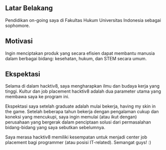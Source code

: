 [//]: # (Ceritakan sedikit tentang latar belakangmu seperti pendidikan terakhir atau pekerjaan sebelumnya)
## Latar Belakang

Pendidikan on-going saya di Fakultas Hukum Universitas Indonesia sebagai sophomore.

[//]: # (Motivasi apa yang mendorongmu untuk ikut program coding bootcamp di Hacktiv8?)
## Motivasi

Ingin menciptakan produk yang secara efisien dapat membantu manusia dalam berbagai bidang: kesehatan, hukum, dan STEM secara umum.

[//]: # (Beri tahu kami, apa yang ingin kamu dapatkan di Hacktiv8 dan apa yang ingin kamu capai setelah lulus dari sini?)
## Ekspektasi

Selama di dalam hacktiv8, saya mengharapkan ilmu dan budaya kerja yang tinggi. Kultur dan job placement hacktiv8 adalah dua parameter utama yang membawa saya ke program ini.

Ekspektasi saya setelah graduate adalah mulai bekerja, having my skin in the game. Setelah beberapa tahun bekerja dengan pengalaman cukup dan koneksi yang mencukupi, saya ingin memulai (atau ikut dengan) perusahaan yang bergerak dalam penciptaan solusi dari permasalahan bidang-bidang yang saya sebutkan sebelumnya.

[//]: # (Apakah ada hal lain yang ingin disampaikan? Bila ada, kamu bebas untuk menuliskannya)

Saya merasa hacktiv8 memiliki kesempatan untuk menjadi center job placement bagi programmer (atau posisi IT-related). Semangat guys! :)